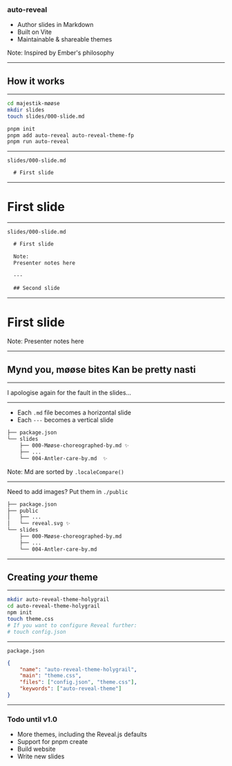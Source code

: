 ### auto-reveal

- Author slides in Markdown
- Built on Vite
- Maintainable & shareable themes

Note:
Inspired by Ember's philosophy

---

## How it works

---

```sh
cd majestik-møøse
mkdir slides
touch slides/000-slide.md

pnpm init
pnpm add auto-reveal auto-reveal-theme-fp
pnpm run auto-reveal
```

---

`slides/000-slide.md`

```md
  # First slide
```

---

<!-- .slide: data-bg-ocean -->

# First slide

---

`slides/000-slide.md`

```md
  # First slide

  Note:
  Presenter notes here

  ---

  ## Second slide
```

---

<!-- .slide: data-bg-ocean -->

# First slide

Note:
Presenter notes here

---

<!-- .slide: data-bg-ocean -->

## Mynd you, møøse bites Kan be pretty nasti

---

<!-- .slide: data-bg-plum -->

I apologise again for the fault in the slides…

---

- Each `.md` file becomes a horizontal slide
- Each `---` becomes a vertical slide

```txt
├── package.json
└── slides
    ├── 000-Møøse-choreographed-by.md ✨
    ├── ...
    └── 004-Antler-care-by.md  ✨
```

Note:
Md are sorted by `.localeCompare()`

---

Need to add images? Put them in `./public`

```txt
├── package.json
├── public
│   ├── ...
│   └── reveal.svg ✨
└── slides
    ├── 000-Møøse-choreographed-by.md
    ├── ...
    └── 004-Antler-care-by.md
```

---

## Creating _your_ theme

---

```sh
mkdir auto-reveal-theme-holygrail
cd auto-reveal-theme-holygrail
npm init
touch theme.css
# If you want to configure Reveal further:
# touch config.json
```

---

`package.json`

```json
{
	"name": "auto-reveal-theme-holygrail",
	"main": "theme.css",
	"files": ["config.json", "theme.css"],
	"keywords": ["auto-reveal-theme"]
}
```

---

### Todo until v1.0

- More themes, including the Reveal.js defaults
- Support for pnpm create
- Build website
- Write new slides
